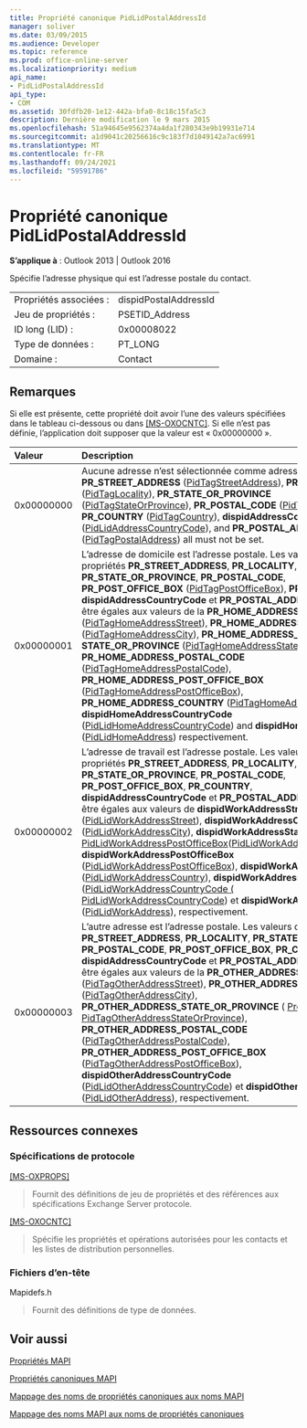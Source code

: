 ```yaml
---
title: Propriété canonique PidLidPostalAddressId
manager: soliver
ms.date: 03/09/2015
ms.audience: Developer
ms.topic: reference
ms.prod: office-online-server
ms.localizationpriority: medium
api_name:
- PidLidPostalAddressId
api_type:
- COM
ms.assetid: 30fdfb20-1e12-442a-bfa0-8c18c15fa5c3
description: Dernière modification le 9 mars 2015
ms.openlocfilehash: 51a94645e9562374a4da1f280343e9b19931e714
ms.sourcegitcommit: a1d9041c20256616c9c183f7d1049142a7ac6991
ms.translationtype: MT
ms.contentlocale: fr-FR
ms.lasthandoff: 09/24/2021
ms.locfileid: "59591786"
---
```

# <a name="pidlidpostaladdressid-canonical-property"></a>Propriété canonique PidLidPostalAddressId

  
  
**S’applique à** : Outlook 2013 | Outlook 2016 
  
Spécifie l’adresse physique qui est l’adresse postale du contact.
  
|||
|:-----|:-----|
|Propriétés associées :  <br/> |dispidPostalAddressId  <br/> |
|Jeu de propriétés :  <br/> |PSETID_Address  <br/> |
|ID long (LID) :  <br/> |0x00008022  <br/> |
|Type de données :  <br/> |PT_LONG  <br/> |
|Domaine :  <br/> |Contact  <br/> |
   
## <a name="remarks"></a>Remarques

Si elle est présente, cette propriété doit avoir l’une des valeurs spécifiées dans le tableau ci-dessous ou dans [[MS-OXOCNTC]](https://msdn.microsoft.com/library/9b636532-9150-4836-9635-9c9b756c9ccf%28Office.15%29.aspx). Si elle n’est pas définie, l’application doit supposer que la valeur est « 0x00000000 ».
  
|**Valeur**|**Description**|
|:-----|:-----|
|0x00000000  <br/> |Aucune adresse n’est sélectionnée comme adresse postale. **PR_STREET_ADDRESS** ([PidTagStreetAddress](pidtagstreetaddress-canonical-property.md)), **PR_LOCALITY** ([PidTagLocality](pidtaglocality-canonical-property.md)), **PR_STATE_OR_PROVINCE** ([PidTagStateOrProvince](pidtagstateorprovince-canonical-property.md)), **PR_POSTAL_CODE** ([PidTagPostalCode](pidtagpostalcode-canonical-property.md)), **PR_COUNTRY** ([PidTagCountry](pidtagcountry-canonical-property.md)), **dispidAddressCountryCode** ([PidLidAddressCountryCode](pidlidaddresscountrycode-canonical-property.md)), and **PR_POSTAL_ADDRESS** ([PidTagPostalAddress](pidtagpostaladdress-canonical-property.md)) all must not be set.  <br/> |
|0x00000001  <br/> |L’adresse de domicile est l’adresse postale. Les valeurs des propriétés **PR_STREET_ADDRESS**, **PR_LOCALITY**, **PR_STATE_OR_PROVINCE**, **PR_POSTAL_CODE**, **PR_POST_OFFICE_BOX** ([PidTagPostOfficeBox](pidtagpostofficebox-canonical-property.md)), **PR_COUNTRY**, **dispidAddressCountryCode** et **PR_POSTAL_ADDRESS** doivent être égales aux valeurs de la **PR_HOME_ADDRESS_STREET** ([PidTagHomeAddressStreet](pidtaghomeaddressstreet-canonical-property.md)), **PR_HOME_ADDRESS_CITY** ([PidTagHomeAddressCity](pidtaghomeaddresscity-canonical-property.md)), **PR_HOME_ADDRESS_ STATE_OR_PROVINCE** ([PidTagHomeAddressStateOrProvince](pidtaghomeaddressstateorprovince-canonical-property.md)), **PR_HOME_ADDRESS_POSTAL_CODE** ([PidTagHomeAddressPostalCode](pidtaghomeaddresspostalcode-canonical-property.md)), **PR_HOME_ADDRESS_POST_OFFICE_BOX** ([PidTagHomeAddressPostOfficeBox](pidtaghomeaddresspostofficebox-canonical-property.md)), **PR_HOME_ADDRESS_COUNTRY** ([PidTagHomeAddressCountry](pidtaghomeaddresscountry-canonical-property.md)), **dispidHomeAddressCountryCode** ([PidLidHomeAddressCountryCode](pidlidhomeaddresscountrycode-canonical-property.md)) and **dispidHomeAddress** ([PidLidHomeAddress](pidlidhomeaddress-canonical-property.md)) respectivement.  <br/> |
|0x00000002  <br/> |L’adresse de travail est l’adresse postale. Les valeurs des propriétés **PR_STREET_ADDRESS**, **PR_LOCALITY**, **PR_STATE_OR_PROVINCE**, **PR_POSTAL_CODE**, **PR_POST_OFFICE_BOX**, **PR_COUNTRY**, **dispidAddressCountryCode** et **PR_POSTAL_ADDRESS** doivent être égales aux valeurs de **dispidWorkAddressStreet** ([PidLidWorkAddressStreet](pidlidworkaddressstreet-canonical-property.md)), **dispidWorkAddressCity** ([PidLidWorkAddressCity](pidlidworkaddresscity-canonical-property.md)), **dispidWorkAddressState** ([ Propriétés PidLidWorkAddressPostOfficeBox](pidlidworkaddressstate-canonical-property.md)([PidLidWorkAddressPostalCode](pidlidworkaddresspostalcode-canonical-property.md)), **dispidWorkAddressPostOfficeBox** ([PidLidWorkAddressPostOfficeBox](pidlidworkaddresspostofficebox-canonical-property.md)), **dispidWorkAddressCountry** ([PidLidWorkAddressCountry](pidlidworkaddresscountry-canonical-property.md)), **dispidWorkAddressCountryCode** ([PidLidWorkAddressCountryCode ( PidLidWorkAddressCountryCode](pidlidworkaddresscountrycode-canonical-property.md)) et **dispidWorkAddress** ([PidLidWorkAddress](pidlidworkaddress-canonical-property.md)), respectivement.   <br/> |
|0x00000003  <br/> |L’autre adresse est l’adresse postale. Les valeurs des **propriétés, PR_STREET_ADDRESS**, **PR_LOCALITY**, **PR_STATE_OR_PROVINCE**, **PR_POSTAL_CODE**, **PR_POST_OFFICE_BOX**, **PR_COUNTRY**, **dispidAddressCountryCode** et **PR_POSTAL_ADDRESS** doivent être égales aux valeurs de la **PR_OTHER_ADDRESS_STREET** ([PidTagOtherAddressStreet](pidtagotheraddressstreet-canonical-property.md)), **PR_OTHER_ADDRESS_CITY** ([PidTagOtherAddressCity](pidtagotheraddresscity-canonical-property.md)), **PR_OTHER_ADDRESS_STATE_OR_PROVINCE** ( [Propriétés PidTagOtherAddressStateOrProvince](pidtagotheraddressstateorprovince-canonical-property.md)), **PR_OTHER_ADDRESS_POSTAL_CODE** ([PidTagOtherAddressPostalCode](pidtagotheraddresspostalcode-canonical-property.md)), **PR_OTHER_ADDRESS_POST_OFFICE_BOX** ([PidTagOtherAddressPostOfficeBox](pidtagotheraddresspostofficebox-canonical-property.md)), **dispidOtherAddressCountryCode** ([PidLidOtherAddressCountryCode](pidlidotheraddresscountrycode-canonical-property.md)) et **dispidOtherAddress** ([PidLidOtherAddress](pidlidotheraddress-canonical-property.md)), respectivement.  <br/> |
   
## <a name="related-resources"></a>Ressources connexes

### <a name="protocol-specifications"></a>Spécifications de protocole

[[MS-OXPROPS]](https://msdn.microsoft.com/library/f6ab1613-aefe-447d-a49c-18217230b148%28Office.15%29.aspx)
  
> Fournit des définitions de jeu de propriétés et des références aux spécifications Exchange Server protocole.
    
[[MS-OXOCNTC]](https://msdn.microsoft.com/library/9b636532-9150-4836-9635-9c9b756c9ccf%28Office.15%29.aspx)
  
> Spécifie les propriétés et opérations autorisées pour les contacts et les listes de distribution personnelles.
    
### <a name="header-files"></a>Fichiers d’en-tête

Mapidefs.h
  
> Fournit des définitions de type de données.
    
## <a name="see-also"></a>Voir aussi



[Propriétés MAPI](mapi-properties.md)
  
[Propriétés canoniques MAPI](mapi-canonical-properties.md)
  
[Mappage des noms de propriétés canoniques aux noms MAPI](mapping-canonical-property-names-to-mapi-names.md)
  
[Mappage des noms MAPI aux noms de propriétés canoniques](mapping-mapi-names-to-canonical-property-names.md)

